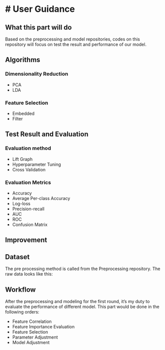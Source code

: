 # # User Guidance
## What this part will do
Based on the preprocessing and model repositories, codes on this repository will focus on test the result and performance of our model.
## Algorithms
### Dimensionality Reduction
- PCA
- LDA
### Feature Selection
- Embedded
- Filter
## Test Result and Evaluation 
### Evaluation method
- Lift Graph
- Hyperparameter Tuning
- Cross Validation
### Evaluation Metrics
- Accuracy
- Average Per-class Accuracy
- Log-loss
- Precision-recall
- AUC
- ROC
- Confusion Matrix
## Improvement

## Dataset
The pre processing method is called from the Preprocessing repository.
The raw data looks like this:

## Workflow
After the preprocessing and modeling for the first round, it’s my duty to evaluate the performance of different model. This part would be done in the following orders:
- Feature Correlation 
- Feature Importance Evaluation
- Feature Selection
- Parameter Adjustment
- Model Adjustment
